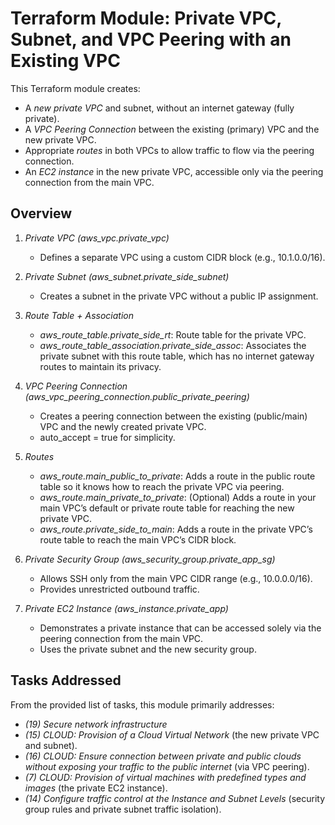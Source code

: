 # Terraform Module: Private VPC, Subnet, and VPC Peering with an Existing VPC

This Terraform module creates:
- A *new private VPC* and subnet, without an internet gateway (fully private).
- A *VPC Peering Connection* between the existing (primary) VPC and the new private VPC.
- Appropriate *routes* in both VPCs to allow traffic to flow via the peering connection.
- An *EC2 instance* in the new private VPC, accessible only via the peering connection from the main VPC.

## Overview

1. *Private VPC (aws_vpc.private_vpc)*  
   - Defines a separate VPC using a custom CIDR block (e.g., 10.1.0.0/16).

2. *Private Subnet (aws_subnet.private_side_subnet)*  
   - Creates a subnet in the private VPC without a public IP assignment.

3. *Route Table + Association*  
   - *aws_route_table.private_side_rt*: Route table for the private VPC.  
   - *aws_route_table_association.private_side_assoc*: Associates the private subnet with this route table, which has no internet gateway routes to maintain its privacy.

4. *VPC Peering Connection (aws_vpc_peering_connection.public_private_peering)*  
   - Creates a peering connection between the existing (public/main) VPC and the newly created private VPC.
   - auto_accept = true for simplicity.

5. *Routes*  
   - *aws_route.main_public_to_private*: Adds a route in the public route table so it knows how to reach the private VPC via peering.  
   - *aws_route.main_private_to_private*: (Optional) Adds a route in your main VPC’s default or private route table for reaching the new private VPC.  
   - *aws_route.private_side_to_main*: Adds a route in the private VPC’s route table to reach the main VPC’s CIDR block.

6. *Private Security Group (aws_security_group.private_app_sg)*  
   - Allows SSH only from the main VPC CIDR range (e.g., 10.0.0.0/16).
   - Provides unrestricted outbound traffic.

7. *Private EC2 Instance (aws_instance.private_app)*  
   - Demonstrates a private instance that can be accessed solely via the peering connection from the main VPC.
   - Uses the private subnet and the new security group.

## Tasks Addressed

From the provided list of tasks, this module primarily addresses:
 
- *(19) Secure network infrastructure*  
- *(15) CLOUD: Provision of a Cloud Virtual Network* (the new private VPC and subnet).  
- *(16) CLOUD: Ensure connection between private and public clouds without exposing your traffic to the public internet* (via VPC peering).  
- *(7) CLOUD: Provision of virtual machines with predefined types and images* (the private EC2 instance).  
- *(14) Configure traffic control at the Instance and Subnet Levels* (security group rules and private subnet traffic isolation).
